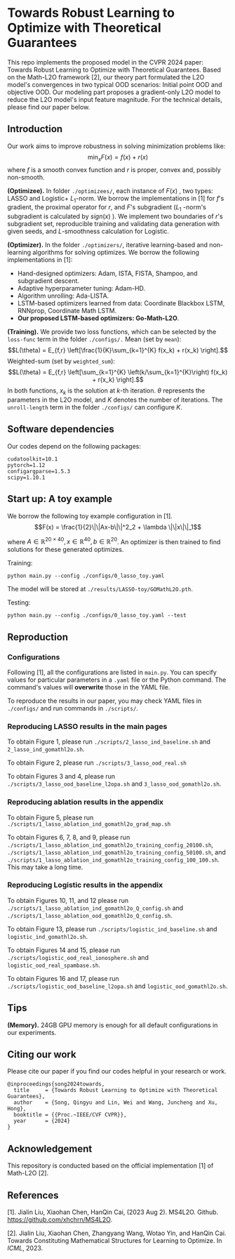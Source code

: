 # Towards Robust Learning to Optimize with Theoretical Guarantees

This repo implements the proposed model in the CVPR 2024 paper: Towards Robust Learning to Optimize with Theoretical Guarantees. 
Based on the Math-L2O framework [2], our theory part formulated the L2O model's convergences in two typical OOD scenarios: Initial point OOD and objective OOD. 
Our modeling part proposes a gradient-only L2O model to reduce the L2O model's input feature magnitude. For the technical details, please find our paper below.

## Introduction
Our work aims to improve robustness in solving minimization problems like:
$$\min_{x}F(x) = f(x) + r(x)$$
where $f$ is a smooth convex function and $r$ is proper, convex and, possibly non-smooth.


**(Optimizee).** 
In folder `./optimizees/`, each instance of $F(x)$ , two types: LASSO and Logistic+ $L_1$-norm. We borrow the implementations in [1] for $f$'s gradient, the proximal operator for $r$, and $F$'s subgradient ($L_1$ -norm's subgradient is calculated by $sign(x)$ ). We implement two boundaries of $r$'s subgradient set, reproducible training and validating data generation with given seeds, and $L$-smoothness calculation for Logistic.

**(Optimizer).** 
In the folder `./optimizers/`, iterative learning-based and non-learning algorithms for solving optimizes. We borrow the following implementations in [1]:
* Hand-designed optimizers: Adam, ISTA, FISTA, Shampoo, and subgradient descent. 
* Adaptive hyperparameter tuning: Adam-HD. 
* Algorithm unrolling: Ada-LISTA. 
* LSTM-based optimizers learned from data: Coordinate Blackbox LSTM, RNNprop, Coordinate Math LSTM. 
* **Our proposed LSTM-based optimizers: Go-Math-L2O**.

**(Training).**
We provide two loss functions, which can be selected by the `loss-func` term in the folder `./configs/.` Mean (set by `mean`):
$$L(\theta) = E_{f,r} \left[\frac{1}{K}\sum_{k=1}^{K} f(x_k) + r(x_k) \right].$$
Weighted-sum (set by `weighted_sum`):
$$L(\theta) = E_{f,r} \left[\sum_{k=1}^{K} \left(k/\sum_{k=1}^{K}\right) f(x_k) + r(x_k) \right].$$
In both functions, $x_k$ is the solution at $k$-th iteration. $\theta$ represents the parameters in the L2O model, and $K$ denotes the number of iterations. The `unroll-length` term in the folder `./configs/` can configure $K$.



## Software dependencies
Our codes depend on the following packages:
```
cudatoolkit=10.1
pytorch=1.12
configargparse=1.5.3
scipy=1.10.1
```

## Start up: A toy example
We borrow the following toy example configuration in [1].
$$F(x) = \frac{1}{2}\|\|Ax-b\|\|^2_2 + \lambda \|\|x\|\|_1$$

where $A\in\mathbb{R}^{20\times40},x\in\mathbb{R}^{40},b\in\mathbb{R}^{20}$. An optimizer is then trained to find solutions for these generated optimizes.

Training:
```
python main.py --config ./configs/0_lasso_toy.yaml
```
The model will be stored at `./results/LASSO-toy/GOMathL2O.pth`.

Testing:
```
python main.py --config ./configs/0_lasso_toy.yaml --test
```

## Reproduction

### Configurations 
Following [1], all the configurations are listed in `main.py`. 
You can specify values for particular parameters in a `.yaml` file or the Python command. The command's values will **overwrite** those in the YAML file.

To reproduce the results in our paper, you may check YAML files in `./configs/` and run commands in `./scripts/`.

### Reproducing LASSO results in the main pages

To obtain Figure 1, please run `./scripts/2_lasso_ind_baseline.sh` and `2_lasso_ind_gomathl2o.sh`.

To obtain Figure 2, please run `./scripts/3_lasso_ood_real.sh`

To obtain Figures 3 and 4, please run `./scripts/3_lasso_ood_baseline_l2opa.sh` and `3_lasso_ood_gomathl2o.sh`.

### Reproducing ablation results in the appendix

To obtain Figure 5, please run `./scripts/1_lasso_ablation_ind_gomathl2o_grad_map.sh`

To obtain Figures 6, 7, 8, and 9, please run `./scripts/1_lasso_ablation_ind_gomathl2o_training_config_20100.sh`, `./scripts/1_lasso_ablation_ind_gomathl2o_training_config_50100.sh`, and `./scripts/1_lasso_ablation_ind_gomathl2o_training_config_100_100.sh`. This may take a long time.

### Reproducing Logistic results in the appendix
To obtain Figures 10, 11, and 12 please run `./scripts/1_lasso_ablation_ind_gomathl2o_Q_config.sh` and `./scripts/1_lasso_ablation_ood_gomathl2o_Q_config.sh`.

To obtain Figure 13, please run `./scripts/logistic_ind_baseline.sh` and `logistic_ind_gomathl2o.sh`.

To obtain Figures 14 and 15, please run `./scripts/logistic_ood_real_ionosphere.sh` and `logistic_ood_real_spambase.sh`.

To obtain Figures 16 and 17, please run `./scripts/logistic_ood_baseline_l2opa.sh` and `logistic_ood_gomathl2o.sh`.


## Tips

**(Memory).** 24GB GPU memory is enough for all default configurations in our experiments.


## Citing our work
Please cite our paper if you find our codes helpful in your research or work.
```
@inproceedings{song2024towards,
  title     = {Towards Robust Learning to Optimize with Theoretical Guarantees},
  author    = {Song, Qingyu and Lin, Wei and Wang, Juncheng and Xu, Hong},
  booktitle = {{Proc.~IEEE/CVF CVPR}},
  year      = {2024}
}
```

## Acknowledgement
This repository is conducted based on the official implementation [1] of Math-L2O [2].


## References
[1]. Jialin Liu, Xiaohan Chen, HanQin Cai, (2023 Aug 2). MS4L2O. Github. https://github.com/xhchrn/MS4L2O.

[2]. Jialin Liu, Xiaohan Chen, Zhangyang Wang, Wotao Yin, and HanQin Cai. Towards Constituting Mathematical Structures for Learning to Optimize. In *ICML*, 2023.
